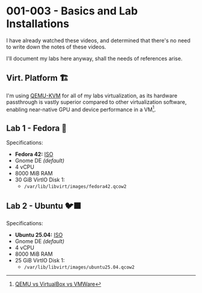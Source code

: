 # 001-003 - Basics and Lab Installations
I have already watched these videos, and determined that there's no need to write down the notes of these videos.

I'll document my labs here anyway, shall the needs of references arise.

## Virt. Platform 🏗️
I'm using [QEMU-KVM](https://tinypilotkvm.com/blogs/insights/kvm-vs-qemu) for all of my labs virtualization, as its hardware passthrough is vastly superior compared to other virtualization software, enabling near-native GPU and device performance in a VM[^1].

[^1]: [QEMU vs VirtualBox vs VMWare](https://www.diskinternals.com/vmfs-recovery/qemu-vs-virtualbox-vs-vmware/)

## Lab 1 - Fedora 🎩
Specifications: 
- **Fedora 42:** [ISO](https://download.fedoraproject.org/pub/fedora/linux/releases/42/Workstation/x86_64/iso/Fedora-Workstation-Live-42-1.1.x86_64.iso)
- Gnome DE *(default)*
- 4 vCPU
- 8000 MiB RAM
- 30 GiB VirtIO Disk 1:
	- `/var/lib/libvirt/images/fedora42.qcow2`

## Lab 2 - Ubuntu 🐦‍⬛
Specifications:
- **Ubuntu 25.04:** [ISO](https://ubuntu.com/download/desktop/thank-you?version=24.04.3&architecture=amd64&lts=true)
- Gnome DE *(default)*
-  4 vCPU
- 8000 MiB RAM
-  25 GiB VirtIO Disk 1:
	- `/var/lib/libvirt/images/ubuntu25.04.qcow2`